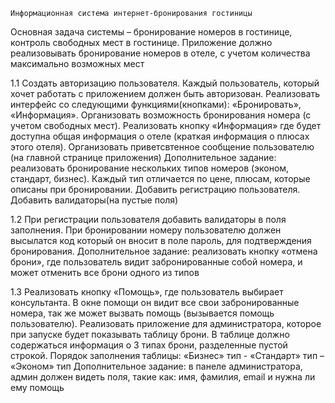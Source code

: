 	Информационная система интернет-бронирования гостиницы

Основная задача системы – бронирование номеров в гостинице, контроль свободных мест в гостинице. Приложение должно реализовывать бронирование номеров в отеле, с учетом количества максимально возможных мест

1.1 Создать авторизацию пользователя. Каждый пользователь, который хочет работать с приложением должен быть авторизован. Реализовать интерфейс со следующими функциями(кнопками): «Бронировать», «Информация». Организовать возможность бронирования номера (с учетом свободных мест). Реализовать кнопку «Информация» где будет доступна общая информация о отеле (краткая информация о плюсах этого отеля). Организовать приветсвтенное сообщение  пользователю (на главной странице приложения)
Дополнительное задание: реализовать бронирование нескольких типов номеров (эконом, стандарт, бизнес). Каждый тип отличается по цене, плюсам, которые описаны при бронировании. Добавить регистрацию пользователя. Добавить валидаторы(на пустые поля)

1.2 При регистрации пользователя добавить валидаторы в поля заполнения. При бронировании номеру пользователю должен высылатся код который он вносит в поле пароль, для подтверждения бронирования. 
Дополнительное задание: реализовать кнопку «отмена брони», где пользователь видит забронированные собой номера, и может отменить все брони одного из типов 

1.3 Реализовать кнопку «Помощь», где пользователь выбирает консультанта. В окне помощи он видит все свои забронированные номера, так же может вызвать помощь (вызывается помощь пользователю).  Реализовать приложение для администратора, которое при запуске будет показывать таблицу брони. В таблице должно содержаться информация о 3 типах брони, разделенные пустой строкой. Порядок заполнения таблицы: «Бизнес» тип - «Стандарт» тип – «Эконом» тип
Дополнительное задание: в панеле администратора, админ должен видеть поля, такие как: имя, фамилия, email и нужна ли ему помощь


